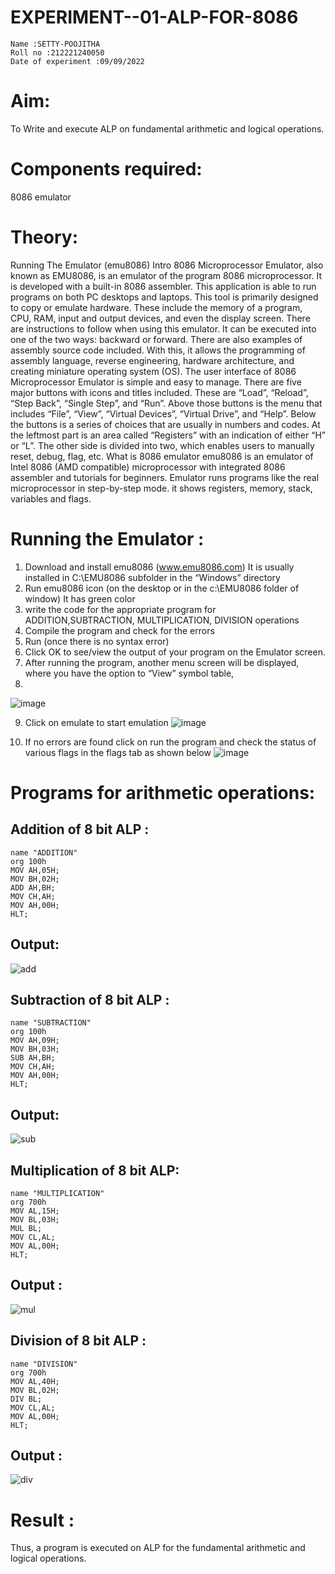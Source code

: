 # EXPERIMENT--01-ALP-FOR-8086
```
Name :SETTY-POOJITHA
Roll no :212221240050
Date of experiment :09/09/2022
```

# Aim:
To Write and execute ALP on fundamental arithmetic and logical operations.

# Components required:
8086  emulator 

# Theory:

Running The Emulator (emu8086) Intro 8086 Microprocessor Emulator, also known as EMU8086, is an emulator of the program 8086 microprocessor. It is developed with a built-in 8086 assembler. This application is able to run programs on both PC desktops and laptops. This tool is primarily designed to copy or emulate hardware. These include the memory of a program, CPU, RAM, input and output devices, and even the display screen. There are instructions to follow when using this emulator. It can be executed into one of the two ways: backward or forward. There are also examples of assembly source code included. With this, it allows the programming of assembly language, reverse engineering, hardware architecture, and creating miniature operating system (OS). The user interface of 8086 Microprocessor Emulator is simple and easy to manage. There are five major buttons with icons and titles included. These are “Load”, “Reload”, “Step Back”, “Single Step”, and “Run”. Above those buttons is the menu that includes “File”, “View”, “Virtual Devices”, “Virtual Drive”, and “Help”. Below the buttons is a series of choices that are usually in numbers and codes. At the leftmost part is an area called “Registers” with an indication of either “H” or “L”. The other side is divided into two, which enables users to manually reset, debug, flag, etc. What is 8086 emulator emu8086 is an emulator of Intel 8086 (AMD compatible) microprocessor with integrated 8086 assembler and tutorials for beginners. Emulator runs programs like the real microprocessor in step-by-step mode. it shows registers, memory, stack, variables and flags.


# Running the Emulator :
1.	Download and install emu8086 (www.emu8086.com) It is usually installed in C:\EMU8086 subfolder in the “Windows” directory
2.	Run  emu8086 icon (on the desktop or in the c:\EMU8086 folder of window) It has green color 
3.	write the code for the appropriate program for ADDITION,SUBTRACTION, MULTIPLICATION,  DIVISION operations 
4.	Compile the program and check for the errors 
5.	Run (once there is no syntax error) 
6.	Click OK to see/view the output of your program on the Emulator screen. 
7.	After running the program, another menu screen will be displayed, where you have the option to “View” symbol table,
8.
![image](https://user-images.githubusercontent.com/36288975/189273263-d65baae9-4b8f-4723-afb3-c0ffa4052b04.png)

9.	Click on emulate to start emulation 
![image](https://user-images.githubusercontent.com/36288975/189273273-9bb36ec1-e2e8-4892-8d35-37707332bfdc.png)

10.	If no errors are found click on run the program and check the status of various flags in the flags tab as shown below 
![image](https://user-images.githubusercontent.com/36288975/189273277-113a2a33-4a40-4ff8-95a5-ecd3a1f504fe.png)

# Programs for arithmetic  operations:

## Addition  of 8 bit ALP :
```
name "ADDITION"
org 100h
MOV AH,05H;
MOV BH,02H;
ADD AH,BH;
MOV CH,AH;
MOV AH,00H;
HLT;
```

## Output:  
![add](https://user-images.githubusercontent.com/93427581/189416426-6f8454c7-1506-4868-ac7c-449abfabc4f5.png)
 
## Subtraction  of 8 bit  ALP :
```
name "SUBTRACTION"
org 100h
MOV AH,09H;
MOV BH,03H;
SUB AH,BH;
MOV CH,AH;
MOV AH,00H;
HLT;
 ```
## Output:  
![sub](https://user-images.githubusercontent.com/93427581/189416509-d27aa9dc-3ab5-44e2-bb2d-0f6db98389d3.png)

## Multiplication of 8 bit ALP:
```
name "MULTIPLICATION"
org 700h
MOV AL,15H;
MOV BL,03H;
MUL BL;
MOV CL,AL;
MOV AL,00H;
HLT;
```
## Output : 
![mul](https://user-images.githubusercontent.com/93427581/189416612-5b616cdf-c25e-4e63-9661-f66990e035c3.png)

## Division of 8 bit ALP :
```
name "DIVISION"
org 700h
MOV AL,40H;
MOV BL,02H;
DIV BL;
MOV CL,AL;
MOV AL,00H;
HLT;
```

## Output :

![div](https://user-images.githubusercontent.com/93427581/189416689-affad0ee-05d3-4964-8efe-b20333d14f65.png)

# Result :
Thus, a program is executed on ALP for the fundamental arithmetic and logical operations.
 








